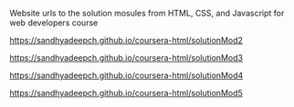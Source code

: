 Website urls to the solution mosules from HTML, CSS, and Javascript for web developers course


https://sandhyadeepch.github.io/coursera-html/solutionMod2

https://sandhyadeepch.github.io/coursera-html/solutionMod3

https://sandhyadeepch.github.io/coursera-html/solutionMod4

https://sandhyadeepch.github.io/coursera-html/solutionMod5

